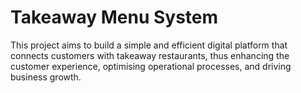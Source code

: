 # Takeaway Menu System
This project aims to build a simple and efficient digital platform that connects customers with takeaway restaurants, thus enhancing the customer experience, optimising operational processes, and driving business growth.
